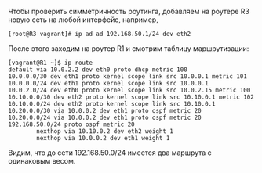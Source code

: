 Чтобы проверить симметричность роутинга, добавляем на роутере R3 новую сеть на любой интерфейс, например, 
```
[root@R3 vagrant]# ip ad ad 192.168.50.1/24 dev eth2
```

После этого заходим на роутер R1 и смотрим таблицу маршрутизации: 
```
[vagrant@R1 ~]$ ip route
default via 10.0.2.2 dev eth0 proto dhcp metric 100
10.0.0.0/30 dev eth1 proto kernel scope link src 10.0.0.1 metric 101
10.0.0.0/24 dev eth1 proto kernel scope link src 10.0.0.1
10.0.2.0/24 dev eth0 proto kernel scope link src 10.0.2.15 metric 100
10.10.0.0/30 dev eth2 proto kernel scope link src 10.10.0.1 metric 102
10.10.0.0/24 dev eth2 proto kernel scope link src 10.10.0.1
10.20.0.0/30 via 10.0.0.2 dev eth1 proto ospf metric 20
10.20.0.0/24 via 10.0.0.2 dev eth1 proto ospf metric 20
192.168.50.0/24 proto ospf metric 20
        nexthop via 10.10.0.2 dev eth2 weight 1
        nexthop via 10.0.0.2 dev eth1 weight 1
```

Видим, что до сети 192.168.50.0/24 имеется два маршрута с одинаковым весом. 